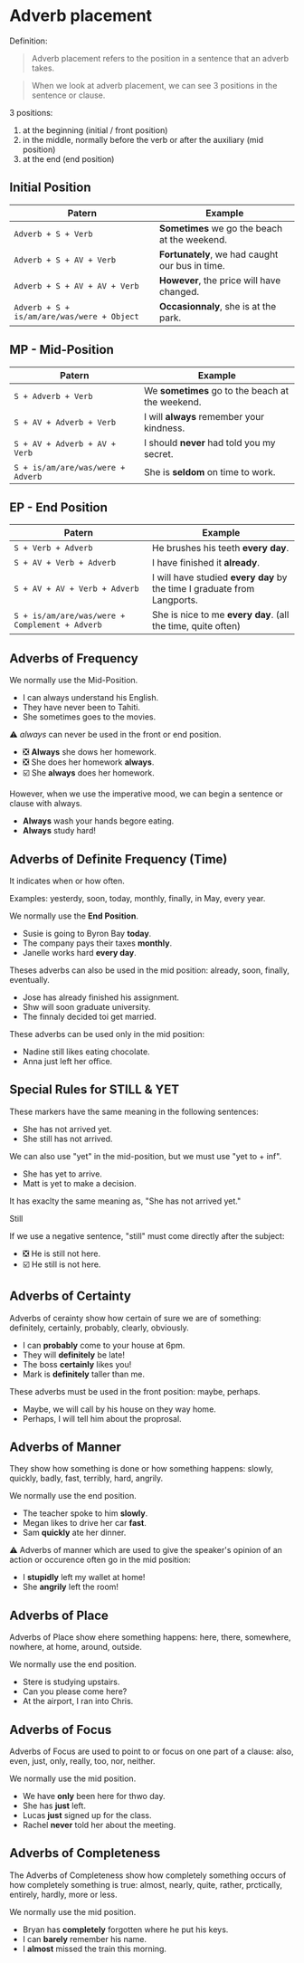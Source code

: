 # Adverb placement

Definition:
> Adverb placement refers to the position in a sentence that an adverb takes.

> When we look at adverb placement, we can see 3 positions in the sentence or clause.

3 positions:

1. at the beginning (initial / front position)
2. in the middle, normally before the verb or after the auxiliary (mid position)
3. at the end (end position)

## Initial Position

| Patern | Example |
| --- | --- |
| `Adverb + S + Verb` | **Sometimes** we go the beach at the weekend. |
| `Adverb + S + AV + Verb` | **Fortunately**, we had caught our bus in time. |
| `Adverb + S + AV + AV + Verb` | **However**, the price will have changed. |
| `Adverb + S + is/am/are/was/were + Object` | **Occasionnaly**, she is at the park. |

## MP - Mid-Position

| Patern | Example |
| --- | --- |
| `S + Adverb + Verb` | We **sometimes** go to the beach at the weekend. |
| `S + AV + Adverb + Verb` | I will **always** remember your kindness. |
| `S + AV + Adverb + AV + Verb` | I should **never** had told you my secret. |
| `S + is/am/are/was/were + Adverb` | She is **seldom** on time to work. |

## EP - End Position

| Patern | Example |
| --- | --- |
| `S + Verb + Adverb` | He brushes his teeth **every day**. |
| `S + AV + Verb + Adverb` | I have finished it **already**. |
| `S + AV + AV + Verb + Adverb` | I will have studied **every day** by the time I graduate from Langports. |
| `S + is/am/are/was/were + Complement + Adverb` | She is nice to me **every day**. (all the time, quite often) |

## Adverbs of Frequency

We normally use the Mid-Position.

- I can always understand his English.
- They have never been to Tahiti.
- She sometimes goes to the movies.

:warning: _always_ can never be used in the front or end position.

- :negative_squared_cross_mark: **Always** she dows her homework.
- :negative_squared_cross_mark: She does her homework **always**.
- :ballot_box_with_check: She **always** does her homework.

However, when we use the imperative mood, we can begin a sentence or clause with always.

- **Always** wash your hands begore eating.
- **Always** study hard!

## Adverbs of Definite Frequency (Time)

It indicates when or how often.

Examples: yesterdy, soon, today, monthly, finally, in May, every year.

We normally use the **End Position**.

- Susie is going to Byron Bay **today**.
- The company pays their taxes **monthly**.
- Janelle works hard **every day**.

Theses adverbs can also be used in the mid position: already, soon, finally, eventually.

- Jose has already finished his assignment.
- Shw will soon graduate university.
- The finnaly decided toi get married.

These adverbs can be used only in the mid position:

- Nadine still likes eating chocolate.
- Anna just left her office.

## Special Rules for STILL & YET

These markers have the same meaning in the following sentences:

- She has not arrived yet.
- She still has not arrived.

We can also use "yet" in the mid-position, but we must use "yet to + inf".

- She has yet to arrive.
- Matt is yet to make a decision.

It has exaclty the same meaning as, "She has not arrived yet."

Still

If we use a negative sentence, "still" must come directly after the subject:

- :negative_squared_cross_mark: He is still not here.
- :ballot_box_with_check: He still is not here.

## Adverbs of Certainty

Adverbs of cerainty show how certain of sure we are of something: definitely, certainly, probably, clearly, obviously.

- I can **probably** come to your house at 6pm.
- They will **definitely** be late!
- The boss **certainly** likes you!
- Mark is **definitely** taller than me.

These adverbs must be used in the front position: maybe, perhaps.

- Maybe, we will call by his house on they way home.
- Perhaps, I will tell him about the proprosal.

##  Adverbs of Manner

They show how something is done or how something happens: slowly, quickly, badly, fast, terribly, hard, angrily.

We normally use the end position.

- The teacher spoke to him **slowly**.
- Megan likes to drive her car **fast**.
- Sam **quickly** ate her dinner.

:warning: Adverbs of manner which are used to give the speaker's opinion of an action or occurence often go in the mid position:

- I **stupidly** left my wallet at home!
- She **angrily** left the room!

## Adverbs of Place

Adverbs of Place show ehere something happens: here, there, somewhere, nowhere, at home, around, outside.

We normally use the end position.

- Stere is studying upstairs.
- Can you please come here?
- At the airport, I ran into Chris.

## Adverbs of Focus

Adverbs of Focus are used to point to or focus on one part of a clause: also, even, just, only, really, too, nor, neither.

We normally use the mid position.

- We have **only** been here for thwo day.
- She has **just** left.
- Lucas **just** signed up for the class.
- Rachel **never** told her about the meeting.

## Adverbs of Completeness

The Adverbs of Completeness show how completely something occurs of how completely something is true: almost, nearly, quite, rather, prctically, entirely, hardly, more or less.

We normally use the mid position.

- Bryan has **completely** forgotten where he put his keys.
- I can **barely** remember his name.
- I **almost** missed the train this morning.
